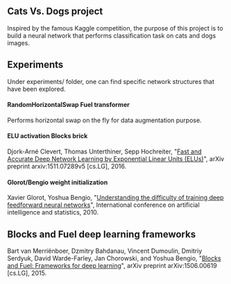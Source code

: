 ## Cats Vs. Dogs project

Inspired by the famous Kaggle competition, the purpose of this project is to build a neural network that performs classification task on cats and dogs images. 

## Experiments

Under experiments/ folder, one can find specific network structures that have been explored. 

#### RandomHorizontalSwap Fuel transformer

Performs horizontal swap on the fly for data augmentation purpose.

#### ELU activation Blocks brick

Djork-Arné Clevert, Thomas Unterthiner, Sepp Hochreiter, "[Fast and Accurate Deep Network Learning by Exponential Linear Units (ELUs)](http://arxiv.org/abs/1511.07289)", arXiv preprint arxiv:1511.07289v5 [cs.LG], 2016.

#### Glorot/Bengio weight initialization 

Xavier Glorot, Yoshua Bengio, "[Understanding the difficulty of training deep feedforward neural networks](http://jmlr.org/proceedings/papers/v9/glorot10a/glorot10a.pdf)", International conference on artificial intelligence and statistics, 2010.

## Blocks and Fuel deep learning frameworks

Bart van Merriënboer, Dzmitry Bahdanau, Vincent Dumoulin, Dmitriy Serdyuk, David Warde-Farley, Jan Chorowski, and Yoshua Bengio, "[Blocks and Fuel: Frameworks for deep learning](http://arxiv.org/abs/1506.00619)", arXiv preprint arXiv:1506.00619 [cs.LG], 2015.


